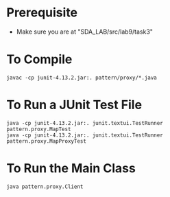 # Prerequisite
- Make sure you are at "SDA_LAB/src/lab9/task3"

# To Compile
```
javac -cp junit-4.13.2.jar:. pattern/proxy/*.java
```

# To Run a JUnit Test File
```
java -cp junit-4.13.2.jar:. junit.textui.TestRunner pattern.proxy.MapTest
java -cp junit-4.13.2.jar:. junit.textui.TestRunner pattern.proxy.MapProxyTest
```

# To Run the Main Class
```
java pattern.proxy.Client
```